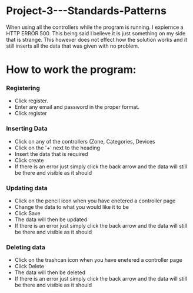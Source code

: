 # Project-3---Standards-Patterns

<p>When using all the controllers while the program is running. I expiernce a HTTP ERROR 500. This being said I believe it is just something on my side that is strange. This however does not effect how the solution works and it still inserts all the data that was given with no problem.</p>


<h1>How to work the program:</h1>

<h3>Registering</h3>
<ul>
  <li>Click register.</li>
  <li>Enter any email and password in the proper format.</li>
  <li>Click register</li>
</ul>

<h3>Inserting Data</h3>
<ul>
  <li>Click on any of the controllers (Zone, Categories, Devices</li>
  <li>Click on the '+' next to the heading</li>
  <li>Insert the data that is required</li>
  <li>Click create</li>
  <li>If there is an error just simply click the back arrow and the data will still be there and visible as it should</li>
</ul>


<h3>Updating data</h3>
<ul>
  <li>Click on the pencil icon when you have enetered a controller page</li>
  <li>Change the data to what you would like it to be</li>
  <li>Click Save</li>
  <li>The data will then be updated</li>
    <li>If there is an error just simply click the back arrow and the data will still be there and visible as it should</li>
</ul>

<h3>Deleting data</h3>
<ul>
  <li>Click on the trashcan icon when you have enetered a controller page</li>
  <li>Click Delete</li>
  <li>The data will then be deleted</li>
    <li>If there is an error just simply click the back arrow and the data will still be there and visible as it should</li>
</ul>



